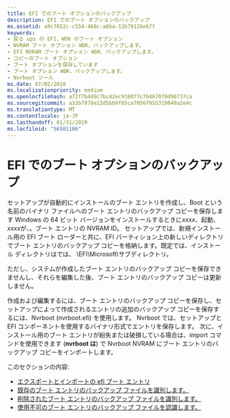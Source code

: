 ```yaml
---
title: EFI でのブート オプションのバックアップ
description: EFI でのブート オプションのバックアップ
ms.assetid: a9c7052c-c554-460c-a8ba-12b79126e67f
keywords:
- 戻る ups の EFI、WDK のブート オプション
- NVRAM ブート オプション WDK、バックアップします。
- EFI NVRAM ブート オプション WDK、バックアップします。
- コピーのブート オプション
- ブート オプションを保存しています
- ブート オプション WDK、バックアップします。
- Nvrboot ツール
ms.date: 07/02/2018
ms.localizationpriority: medium
ms.openlocfilehash: a72f7b449c7bc42ec938077c76467070d90737ca
ms.sourcegitcommit: a33b7978e22d5bb9f65ca7056f955319049a2e4c
ms.translationtype: MT
ms.contentlocale: ja-JP
ms.lasthandoff: 01/31/2019
ms.locfileid: "56581106"
---
```

# <a name="backing-up-boot-options-in-efi"></a>EFI でのブート オプションのバックアップ


セットアップが自動的にインストールのブート エントリを作成し、Boot という名前のバイナリ ファイルへのブート エントリのバックアップ コピーを保存します Windows の 64 ビット バージョンをインストールするときに*xxxx*、起動、*xxxx*が、。ブート エントリの NVRAM ID。 セットアップでは、新規インストール用の EFI ブート ローダーと共に、EFI パーティション上の新しいディレクトリでブート エントリのバックアップ コピーを格納します。既定では、インストール ディレクトリはでは、 \\EFI\\Microsoft\\サブディレクトリ。

ただし、システムが作成したブート エントリのバックアップ コピーを保存できませんし、それらを編集した後、ブート エントリのバックアップ コピーは更新しません。

作成および編集するには、ブート エントリのバックアップ コピーを保存し、セットアップによって作成されるエントリの追加のバックアップ コピーを保存するには、Nvrboot (nvrboot.efi) を使用します。 Nvrboot では、セットアップと EFI コンポーネントを使用するバイナリ形式でエントリを保存します。 次に、インストール用のブート エントリが紛失または破損している場合は、import コマンドを使用できます (**nvrboot は**) で Nvrboot NVRAM にブート エントリのバックアップ コピーをインポートします。

このセクションの内容:

- [エクスポートとインポートの efi ブート エントリ](exporting-and-importing-boot-entries-in-efi.md)
- [既存のブート エントリのバックアップ ファイルを識別します。](identifying-backup-files-for-existing-boot-entries.md)
- [削除されたブート エントリのバックアップ ファイルを識別します。](identifying-backup-files-for-deleted-boot-entries.md)
- [使用不可のブート エントリのバックアップ ファイルを認識します。](recognizing-unusable-boot-entry-backup-files.md)
 





